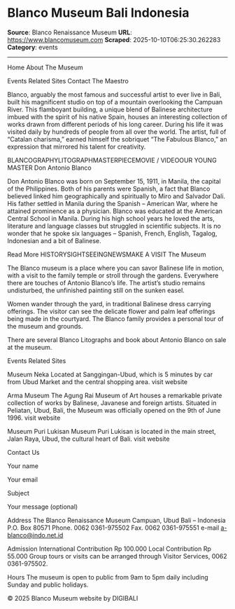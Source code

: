 # Blanco Museum Bali Indonesia

**Source**: Blanco Renaissance Museum
**URL**: https://www.blancomuseum.com
**Scraped**: 2025-10-10T06:25:30.262283
**Category**: events

---

Home
About
The Museum
 
 
Events
Related Sites
Contact
The Maestro

Blanco, arguably the most famous and successful artist to ever live in Bali, built his magnificent studio on top of a mountain overlooking the Campuan River. This flamboyant building, a unique blend of Balinese architecture imbued with the spirit of his native Spain, houses an interesting collection of works drawn from different periods of his long career. During his life it was visited daily by hundreds of people from all over the world. The artist, full of “Catalan charisma,” earned himself the sobriquet “The Fabulous Blanco,” an expression that mirrored his talent for creativity.

BLANCOGRAPHYLITOGRAPHMASTERPIECEMOVIE / VIDEOOUR YOUNG MASTER
Don Antonio Blanco

Don Antonio Blanco was born on September 15, 1911, in Manila, the capital of the Philippines. Both of his parents were Spanish, a fact that Blanco believed linked him geographically and spiritually to Miro and Salvador Dali. His father settled in Manila during the Spanish – American War, where he attained prominence as a physician. Blanco was educated at the American Central School in Manila. During his high school years he loved the arts, literature and language classes but struggled in scientific subjects. It is no wonder that he spoke six languages – Spanish, French, English, Tagalog, Indonesian and a bit of Balinese.

Read More
HISTORYSIGHTSEEINGNEWSMAKE A VISIT
The Museum

The Blanco museum is a place where you can savor Balinese life in motion, with a visit to the family temple or stroll through the gardens. Everywhere there are touches of Antonio Blanco’s life. The artist’s studio remains undisturbed, the unfinished painting still on the sunken easel.

Women wander through the yard, in traditional Balinese dress carrying offerings. The visitor can see the delicate flower and palm leaf offerings being made in the courtyard. The Blanco family provides a personal tour of the museum and grounds.

There are several Blanco Litographs and book about Antonio Blanco on sale at the museum.

Events
Related Sites

Museum Neka
Located at Sanggingan-Ubud, which is 5 minutes by car from Ubud Market and the central shopping area.
visit website

Arma Museum
The Agung Rai Museum of Art houses a remarkable private collection of works by Balinese, Javanese and foreign artists. Situated in Peliatan, Ubud, Bali, the Museum was officially opened on the 9th of June 1996.
visit website

Museum Puri Lukisan
Museum Puri Lukisan is located in the main street, Jalan Raya, Ubud, the cultural heart of Bali.
visit website

Contact Us

Your name


Your email


Subject


Your message (optional)


Address
The Blanco Renaissance Museum Campuan, Ubud
Bali – Indonesia
P.O. Box 80571
Phone. 0062 0361-975502
Fax. 0062 0361-975551
e-mail a-blanco@indo.net.id

Admission
International Contribution Rp 100.000
Local Contribution Rp 55.000
Group tours or visits can be arranged through Visitor Services, 0062 0361-975502.

Hours
The museum is open to public from 9am to 5pm daily including Sunday and public holidays.

© 2025 Blanco Museum
website by DIGIBALI
